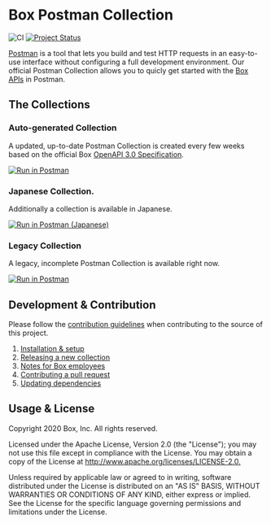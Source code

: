# Box Postman Collection

![CI](https://github.com/box/box-postman/workflows/CI/badge.svg) [![Project Status](https://opensource.box.com/badges/active.svg)](http://opensource.box.com/badges)

[Postman](https://www.getpostman.com/) is a tool that lets you build and test HTTP requests in an easy-to-use interface without configuring a full development environment. Our official Postman Collection allows you to quicly get started with the [Box APIs](https://developer.box.com/) in Postman.

## The Collections

### Auto-generated Collection

A updated, up-to-date Postman Collection is created every few weeks based on
the official Box [OpenAPI 3.0 Specification][openapi].

[![Run in Postman](https://run.pstmn.io/button.svg)][english]

### Japanese Collection.

Additionally a collection is available in Japanese.

[![Run in Postman (Japanese)](https://run.pstmn.io/button.svg)][japanese]

### Legacy Collection

A legacy, incomplete Postman Collection is available right now.

[![Run in Postman](https://run.pstmn.io/button.svg)][legacy]

## Development & Contribution

Please follow the [contribution guidelines](./CONTRIBUTING.md) when contributing
to the source of this project.

1. [Installation & setup](./docs/index.md)
2. [Releasing a new collection](./docs/release.md)
3. [Notes for Box employees](./docs/boxers.md)
4. [Contributing a pull request](./docs/pull-request.md)
5. [Updating dependencies](./docs/dependencies.md)

## Usage & License

Copyright 2020 Box, Inc. All rights reserved.

Licensed under the Apache License, Version 2.0 (the "License"); you may not use
this file except in compliance with the License. You may obtain a copy of the
License at <http://www.apache.org/licenses/LICENSE-2.0.>

Unless required by applicable law or agreed to in writing, software distributed
under the License is distributed on an "AS IS" BASIS, WITHOUT WARRANTIES OR
CONDITIONS OF ANY KIND, either express or implied. See the License for the
specific language governing permissions and limitations under the License.

[legacy]: https://app.getpostman.com/run-collection/768279fde466dffc5511
[openapi]: https://github.com/box/box-openapi
[english]: https://app.getpostman.com/run-collection/62d85bbca8bf7bd5a48b
[japanese]: https://app.getpostman.com/run-collection/71097146282762048e55

